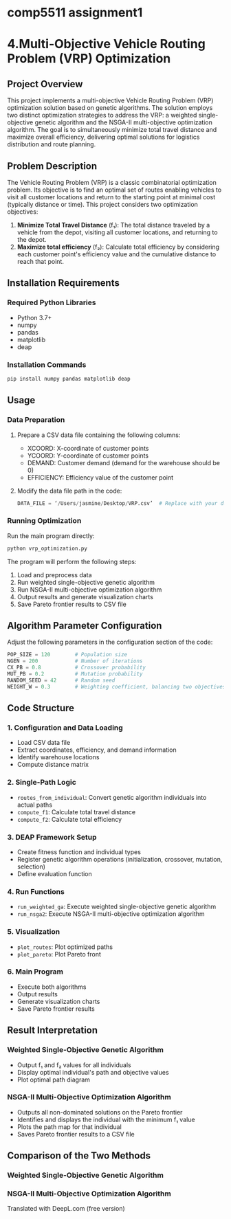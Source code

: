 # comp5511 assignment1
# 4.Multi-Objective Vehicle Routing Problem (VRP) Optimization

## Project Overview

This project implements a multi-objective Vehicle Routing Problem (VRP) optimization solution based on genetic algorithms. The solution employs two distinct optimization strategies to address the VRP: a weighted single-objective genetic algorithm and the NSGA-II multi-objective optimization algorithm. The goal is to simultaneously minimize total travel distance and maximize overall efficiency, delivering optimal solutions for logistics distribution and route planning.
## Problem Description

The Vehicle Routing Problem (VRP) is a classic combinatorial optimization problem. Its objective is to find an optimal set of routes enabling vehicles to visit all customer locations and return to the starting point at minimal cost (typically distance or time). This project considers two optimization objectives:

1. **Minimize Total Travel Distance** (f₁): The total distance traveled by a vehicle from the depot, visiting all customer locations, and returning to the depot.
2. **Maximize total efficiency** (f₂): Calculate total efficiency by considering each customer point's efficiency value and the cumulative distance to reach that point.

## Installation Requirements

### Required Python Libraries

- Python 3.7+
- numpy
- pandas
- matplotlib
- deap

### Installation Commands

```bash
pip install numpy pandas matplotlib deap
```

## Usage

### Data Preparation

1. Prepare a CSV data file containing the following columns:
   - XCOORD: X-coordinate of customer points
   - YCOORD: Y-coordinate of customer points
   - DEMAND: Customer demand (demand for the warehouse should be 0)
   - EFFICIENCY: Efficiency value of the customer point

2. Modify the data file path in the code:
   ```python
   DATA_FILE = ‘/Users/jasmine/Desktop/VRP.csv’  # Replace with your data file path
   ```

### Running Optimization

Run the main program directly:

```bash
python vrp_optimization.py
```

The program will perform the following steps:
1. Load and preprocess data
2. Run weighted single-objective genetic algorithm
3. Run NSGA-II multi-objective optimization algorithm
4. Output results and generate visualization charts
5. Save Pareto frontier results to CSV file

## Algorithm Parameter Configuration

Adjust the following parameters in the configuration section of the code:

```python
POP_SIZE = 120        # Population size
NGEN = 200            # Number of iterations
CX_PB = 0.8           # Crossover probability
MUT_PB = 0.2          # Mutation probability
RANDOM_SEED = 42      # Random seed
WEIGHT_W = 0.3        # Weighting coefficient, balancing two objectives
```

## Code Structure

### 1. Configuration and Data Loading

- Load CSV data file
- Extract coordinates, efficiency, and demand information
- Identify warehouse locations
- Compute distance matrix

### 2. Single-Path Logic

- `routes_from_individual`: Convert genetic algorithm individuals into actual paths
- `compute_f1`: Calculate total travel distance
- `compute_f2`: Calculate total efficiency

### 3. DEAP Framework Setup

- Create fitness function and individual types
- Register genetic algorithm operations (initialization, crossover, mutation, selection)
- Define evaluation function

### 4. Run Functions

- `run_weighted_ga`: Execute weighted single-objective genetic algorithm
- `run_nsga2`: Execute NSGA-II multi-objective optimization algorithm

### 5. Visualization

- `plot_routes`: Plot optimized paths
- `plot_pareto`: Plot Pareto front

### 6. Main Program

- Execute both algorithms
- Output results
- Generate visualization charts
- Save Pareto frontier results

## Result Interpretation

### Weighted Single-Objective Genetic Algorithm

- Output f₁ and f₂ values for all individuals
- Display optimal individual's path and objective values
- Plot optimal path diagram

### NSGA-II Multi-Objective Optimization Algorithm

- Outputs all non-dominated solutions on the Pareto frontier
- Identifies and displays the individual with the minimum f₁ value
- Plots the path map for that individual
- Saves Pareto frontier results to a CSV file

## Comparison of the Two Methods

### Weighted Single-Objective Genetic Algorithm

### NSGA-II Multi-Objective Optimization Algorithm

Translated with DeepL.com (free version)
